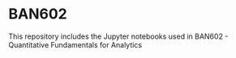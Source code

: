 # BAN602
This repository includes the Jupyter notebooks used in BAN602 - Quantitative Fundamentals for Analytics
